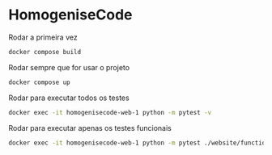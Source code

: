 # HomogeniseCode

Rodar a primeira vez

```bash
docker compose build
```

Rodar sempre que for usar o projeto

```bash
docker compose up
```

Rodar para executar todos os testes

```bash
docker exec -it homogenisecode-web-1 python -m pytest -v
```

Rodar para executar apenas os testes funcionais

```bash
docker exec -it homogenisecode-web-1 python -m pytest ./website/functional-tests/ -v
```
